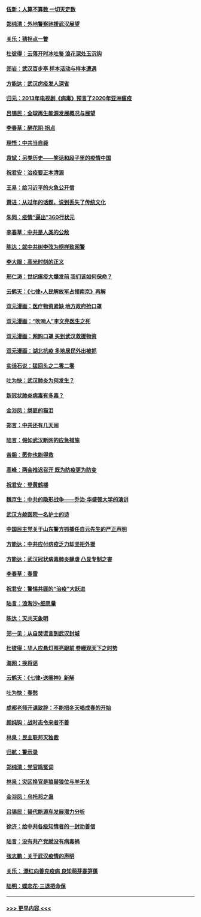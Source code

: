 #### [伍新：人算不算数 一切天定数](../pages/nsc993/n11893372.md?t=02252331) 
#### [郑纯清：外地警察驰援武汉展望](../pages/nsc993/n11893115.md?t=02252331) 
#### [关乐：猜拐点一瞥](../pages/nsc993/n11893020.md?t=02252331) 
#### [杜彼得：云落开时冰吐鉴 浪花深处玉沉钩](../pages/nsc993/n11892107.md?t=02252331) 
#### [郑岩：武汉百步亭 样本活动与样本遭遇](../pages/nsc993/n11892310.md?t=02252331) 
#### [方能达：武汉疠疫发人深省](../pages/nsc993/n11891376.md?t=02252331) 
#### [归元：2013年电视剧《病毒》预言了2020年亚洲瘟疫](../pages/nsc993/n11891126.md?t=02252331) 
#### [吕锡民：全球再生能源发展概况与展望](../pages/nsc993/n11890613.md?t=02252331) 
#### [李春草：醉花阴·拐点](../pages/nsc993/n11890567.md?t=02252331) 
#### [理悟：中共当自毙](../pages/nsc993/n11890559.md?t=02252331) 
#### [袁斌：另类历史——笑话和段子里的疫情中国](../pages/nsc993/n11889243.md?t=02252331) 
#### [祝君安：治疫要正本清源](../pages/nsc993/n11889085.md?t=02252331) 
#### [王易：给习近平的火急公开信](../pages/nsc993/n11888225.md?t=02252331) 
#### [萧进：从过年的话题，说到丢失了传统文化](../pages/nsc993/n11887732.md?t=02252331) 
#### [朱同：疫情“逼出”360行状元](../pages/nsc993/n11887678.md?t=02252331) 
#### [李春草：中共是人类的公敌](../pages/nsc993/n11887656.md?t=02252331) 
#### [陈达：就中共树李弦为榜样致网警](../pages/nsc993/n11887625.md?t=02252331) 
#### [李大眼：高光时刻的正义](../pages/nsc993/n11887585.md?t=02252331) 
#### [邢仁涛：世纪瘟疫大爆发前 我们该如何保命？](../pages/nsc993/n11887535.md?t=02252331) 
#### [云鹤天：《七律▪人民解放军占领南京》再解](../pages/nsc993/n11887524.md?t=02252331) 
#### [双元漫画：医疗物资紧缺 地方政府抢口罩](../pages/nsc993/n11884744.md?t=02252331) 
#### [双元漫画：“吹哨人”李文亮医生之死](../pages/nsc993/n11884705.md?t=02252331) 
#### [双元漫画：网购口罩 买到武汉救援物资](../pages/nsc993/n11884670.md?t=02252331) 
#### [双元漫画：湖北抗疫 多地居民外出被抓](../pages/nsc993/n11884643.md?t=02252331) 
#### [实话石说：猛回头之二零二零](../pages/nsc993/n11883968.md?t=02252331) 
#### [吐为快：武汉肺炎为何发生？](../pages/nsc993/n11882180.md?t=02252331) 
#### [新冠状肺炎病毒有多毒？](../pages/nsc993/n11881790.md?t=02252331) 
#### [金浴凤：绑匪的猫泪](../pages/nsc993/n11880664.md?t=02252331) 
#### [郑言：中共还有几天闹](../pages/nsc993/n11880645.md?t=02252331) 
#### [陆言：假如武汉断网的应急措施](../pages/nsc993/n11880619.md?t=02252331) 
#### [苦胆：愿你也能得救](../pages/nsc993/n11880601.md?t=02252331) 
#### [高峰：两会推迟召开  既为防疫更为防变](../pages/nsc993/n11879977.md?t=02252331) 
#### [祝君安：登黄鹤楼](../pages/nsc993/n11880583.md?t=02252331) 
#### [魏京生：中共的隐形战争——乔治‧华盛顿大学的演讲](../pages/nsc993/n11879765.md?t=02252331) 
#### [武汉方舱医院一名护士的诗](../pages/nsc993/n11878480.md?t=02252331) 
#### [中国民主党关于山东警方抓捕任自元先生的严正声明](../pages/nsc993/n11877506.md?t=02252331) 
#### [方能达：中共应付疠疫乏力却坚拒外援](../pages/nsc993/n11877497.md?t=02252331) 
#### [方能达：武汉冠状病毒肺炎肆虐 凸显专制之害](../pages/nsc993/n11877475.md?t=02252331) 
#### [李春草：春雷](../pages/nsc993/n11876287.md?t=02252331) 
#### [祝君安：警惕共匪的“治疫”大跃进](../pages/nsc993/n11876084.md?t=02252331) 
#### [陆言：浪淘沙•细思量](../pages/nsc993/n11876071.md?t=02252331) 
#### [陈达：灭共天象明](../pages/nsc993/n11876063.md?t=02252331) 
#### [郑一见：从自焚谎言到武汉封城](../pages/nsc993/n11875621.md?t=02252331) 
#### [杜彼得：华人应悬灯照亮跟前 卷幔观天下之时势](../pages/nsc993/n11874822.md?t=02252331) 
#### [海网：换将谣](../pages/nsc993/n11873712.md?t=02252331) 
#### [云鹤天：《七律▪送瘟神》新解](../pages/nsc993/n11873598.md?t=02252331) 
#### [吐为快：春愁](../pages/nsc993/n11872801.md?t=02252331) 
#### [成都老师开课致辞：不能把冬天唱成春的开始](../pages/nsc993/n11872653.md?t=02252331) 
#### [颜纯钩：战时态令来者不善](../pages/nsc993/n11872011.md?t=02252331) 
#### [林泉：民主联邦灭独裁](../pages/nsc993/n11870998.md?t=02252331) 
#### [归航：警示录](../pages/nsc993/n11870963.md?t=02252331) 
#### [郑纯清：党官鸣冤词](../pages/nsc993/n11870938.md?t=02252331) 
#### [林泉：灾区换官是狼替狼位与羊无关](../pages/nsc993/n11870896.md?t=02252331) 
#### [金浴凤：乌托邦之蛊](../pages/nsc993/n11870879.md?t=02252331) 
#### [吕锡民：替代能源车发展潜力分析](../pages/nsc993/n11870656.md?t=02252331) 
#### [徐济：给中共各级知情者的一封劝善信](../pages/nsc993/n11868561.md?t=02252331) 
#### [陆言：没有共产党就没有病毒祸](../pages/nsc993/n11868232.md?t=02252331) 
#### [张志鹏：关于武汉疫情的声明](../pages/nsc993/n11867182.md?t=02252331) 
#### [关乐： 漂红向善克疫病 良知萌芽春笋蓬](../pages/nsc993/n11865710.md?t=02252331) 
#### [陆明：蝶恋花‧三退把命保](../pages/nsc993/n11865673.md?t=02252331) 

----
#### [ >>> 更早内容 <<< ](../indexes/nsc993-earlier.md)
